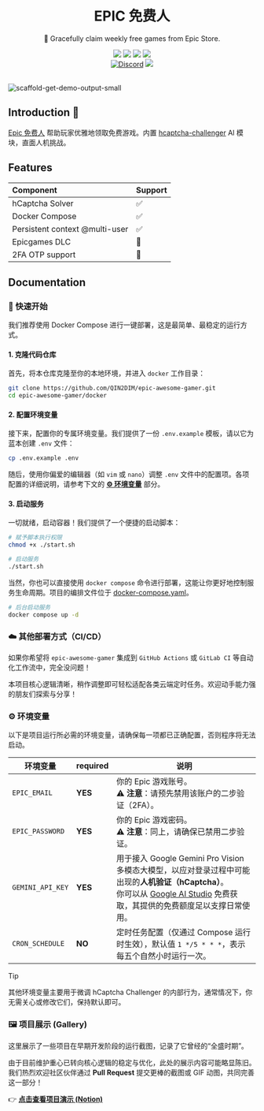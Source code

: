 <div align="center">
    <h1> EPIC 免费人</h1>
    <p>🍷 Gracefully claim weekly free games from Epic Store.</p>
    <img src="https://img.shields.io/static/v1?message=reference&color=blue&style=for-the-badge&logo=micropython&label=python">
    <img src="https://img.shields.io/github/license/QIN2DIM/epic-awesome-gamer?style=for-the-badge">
    <a href="https://hub.docker.com/r/ech0sec/awesome-epic"><img src="https://img.shields.io/docker/pulls/ech0sec/awesome-epic?color=green&style=for-the-badge"></a>
	<a href=""><img src="https://img.shields.io/github/actions/workflow/status/QIN2DIM/epic-awesome-gamer/ci_docker_fish.yaml?style=for-the-badge"></a>
	<br>
    	<a href="https://discord.gg/KA66wZBQ"><img alt="Discord" src="https://img.shields.io/discord/978108215499816980?style=social&logo=discord&label=echosec"></a>
	<a href="https://t.me/+Wdtxnn1yxU5jMmY5"><img src="https://img.shields.io/static/v1?style=social&logo=telegram&label=chat&message=studio" ></a>
	<br>
	<br>
</div>


![scaffold-get-demo-output-small](https://github.com/QIN2DIM/img_pool/blob/main/img/scaffold-get-demo-output-small.gif)

## Introduction 👋

[Epic 免费人](https://github.com/QIN2DIM/epic-awesome-gamer) 帮助玩家优雅地领取免费游戏。内置 [hcaptcha-challenger](https://github.com/QIN2DIM/hcaptcha-challenger) AI 模块，直面人机挑战。

## Features

| Component | Support |
| :------------------- | :------ |
| hCaptcha Solver      | ✅       |
| Docker Compose | ✅       |
| Persistent context @multi-user |   ✅      |
| Epicgames DLC | 🚧 |
| 2FA OTP support | 🚧 |

## Documentation

### 🚀 快速开始

我们推荐使用 Docker Compose 进行一键部署，这是最简单、最稳定的运行方式。

#### 1. 克隆代码仓库

首先，将本仓库克隆至你的本地环境，并进入 `docker` 工作目录：

```bash
git clone https://github.com/QIN2DIM/epic-awesome-gamer.git
cd epic-awesome-gamer/docker
```

#### 2. 配置环境变量

接下来，配置你的专属环境变量。我们提供了一份 `.env.example` 模板，请以它为蓝本创建 `.env` 文件：

```bash
cp .env.example .env
```

随后，使用你偏爱的编辑器（如 `vim` 或 `nano`）调整 `.env` 文件中的配置项。各项配置的详细说明，请参考下文的 [**⚙️ 环境变量**](#️-环境变量) 部分。

#### 3. 启动服务

一切就绪，启动容器！我们提供了一个便捷的启动脚本：

```bash
# 赋予脚本执行权限
chmod +x ./start.sh

# 启动服务
./start.sh
```

当然，你也可以直接使用 `docker compose` 命令进行部署，这能让你更好地控制服务生命周期。项目的编排文件位于 [docker-compose.yaml](https://github.com/QIN2DIM/epic-awesome-gamer/blob/main/docker/docker-compose.yaml)。

```bash
# 后台启动服务
docker compose up -d
```

### ☁️ 其他部署方式（CI/CD）

如果你希望将 `epic-awesome-gamer` 集成到 `GitHub Actions` 或 `GitLab CI` 等自动化工作流中，完全没问题！

本项目核心逻辑清晰，稍作调整即可轻松适配各类云端定时任务。欢迎动手能力强的朋友们探索与分享！

### ⚙️ 环境变量

以下是项目运行所必需的环境变量，请确保每一项都已正确配置，否则程序将无法启动。

| 环境变量         | required | 说明                                                         |
| ---------------- | -------- | ------------------------------------------------------------ |
| `EPIC_EMAIL`     | **YES**  | 你的 Epic 游戏账号。<br>⚠️ **注意**：请预先禁用该账户的二步验证（2FA）。 |
| `EPIC_PASSWORD`  | **YES**  | 你的 Epic 游戏密码。<br>⚠️ **注意**：同上，请确保已禁用二步验证。 |
| `GEMINI_API_KEY` | **YES**  | 用于接入 Google Gemini Pro Vision 多模态大模型，以应对登录过程中可能出现的**人机验证（hCaptcha）**。<br>你可以从 [Google AI Studio](https://aistudio.google.com/apikey) 免费获取，其提供的免费额度足以支撑日常使用。 |
| `CRON_SCHEDULE`  | **NO**   | 定时任务配置（仅通过 Compose 运行时生效），默认值 `1 */5 * * *`，表示每五个自然小时运行一次。 |

> [!TIP]
> 其他环境变量主要用于微调 hCaptcha Challenger 的内部行为，通常情况下，你无需关心或修改它们，保持默认即可。

### 🖼️ 项目展示 (Gallery)

这里展示了一些项目在早期开发阶段的运行截图，记录了它曾经的“全盛时期”。

由于目前维护重心已转向核心逻辑的稳定与优化，此处的展示内容可能略显陈旧。我们热烈欢迎社区伙伴通过 **Pull Request** 提交更棒的截图或 GIF 动图，共同完善这一部分！

👉 [**点击查看项目演示 (Notion)**](https://www.google.com/url?sa=E&q=https%3A%2F%2Fechosec.notion.site%2FDemonstration-008fc2ff5324488caff65cadef3defca)
